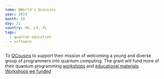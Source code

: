```yaml
---
name: QWorld's Qcousins
year: 2019
month: 10
day: 21
country: HU, LV, PL
tags: 
  - quantum education
  - software
---
```

To [QCousins](http://qworld.lu.lv/index.php/qcousins/) to support their mission of welcoming a young and diverse group of programmers into quantum computing. The grant will fund more of their quantum programming [workshops](http://qworld.lu.lv/index.php/workshop-bronze/) and [educational materials](http://qworld.lu.lv/index.php/qkitchen/). [Workshops we funded](http://qworld.lu.lv/index.php/unitary-fund/)
